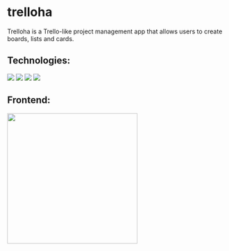 # trelloha

Trelloha is a Trello-like project management app that allows users to create boards, lists and cards.

## Technologies:
<div>
  <img src="https://img.shields.io/badge/React-20232A?style=for-the-badge&logo=react&logoColor=61DAFB"/>
   <img src="https://img.shields.io/badge/HTML5-E34F26?style=for-the-badge&logo=html&logoColor=white"/>
  <img src="https://img.shields.io/badge/Redux-593D88?style=for-the-badge&logo=redux&logoColor=white"/>
  <img src="https://img.shields.io/badge/Express.js-404D59?style=for-the-badge"/>
</div>

## Frontend:
<div>
  <img width="300" src="https://user-images.githubusercontent.com/64321232/188608731-7adef449-6ce7-490b-9798-175f943adb48.png">
</div>
